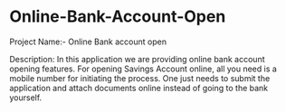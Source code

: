 # Online-Bank-Account-Open

Project Name:- Online Bank account open 

Description:  In this application we are providing online bank account opening features. For opening Savings Account online, all you need is a mobile number for initiating the process. One just needs to submit the application and attach documents online instead of going to the bank yourself.
